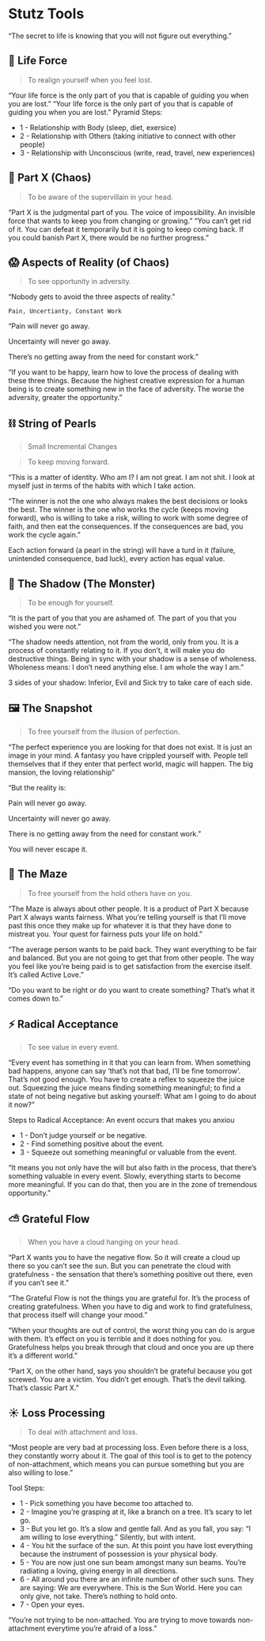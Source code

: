 # Stutz Tools

“The secret to life is knowing that you will not figure out everything.”

## 🧭 Life Force

> To realign yourself when you feel lost.

“Your life force is the only part of you that is capable of guiding you when you are lost.” “Your life force is the only part of you that is capable of guiding you when you are lost.” Pyramid Steps:
- 1 - Relationship with Body (sleep, diet, exersice)
- 2 - Relationship with Others (taking initiative to connect with other people)
- 3 - Relationship with Unconscious (write, read, travel, new experiences)

## 🦹 Part X (Chaos)

> To be aware of the supervillain in your head.

“Part X is the judgmental part of you. The voice of impossibility. An invisible force that wants to keep you from changing or growing.” “You can’t get rid of it. You can defeat it temporarily but it is going to keep coming back. If you could banish Part X, there would be no further progress.”


## 😱 Aspects of Reality (of Chaos)

> To see opportunity in adversity.

“Nobody gets to avoid the three aspects of reality.”

`Pain, Uncertianty, Constant Work`

“Pain will never go away.

Uncertainty will never go away.

There’s no getting away from the need for constant work.” 

“If you want to be happy, learn how to love the process of dealing with these three things. Because the highest creative expression for a human being is to create something new in the face of adversity. The worse the adversity, greater the opportunity.”

## ⛓ String of Pearls 

> Small Incremental Changes

> To keep moving forward.

“This is a matter of identity. Who am I? I am not great. I am not shit. I look at myself just in terms of the habits with which I take action. 

“The winner is not the one who always makes the best decisions or looks the best. The winner is the one who works the cycle (keeps moving forward), who is willing to take a risk, willing to work with some degree of faith, and then eat the consequences. If the consequences are bad, you work the cycle again.”

Each action forward (a pearl in the string) will have a turd in it (failure, unintended consequence, bad luck), every action has equal value.

## 👤 The Shadow (The Monster)

> To be enough for yourself.

“It is the part of you that you are ashamed of. The part of you that you wished you were not.”

“The shadow needs attention, not from the world, only from you. It is a process of constantly relating to it. If you don’t, it will make you do destructive things. Being in sync with your shadow is a sense of wholeness. Wholeness means: I don’t need anything else. I am whole the way I am.”

3 sides of your shadow: Inferior, Evil and Sick try to take care of each side.

## 🖼 The Snapshot

> To free yourself from the illusion of perfection.

“The perfect experience you are looking for that does not exist. It is just an image in your mind. A fantasy you have crippled yourself with. People tell themselves that if they enter that perfect world, magic will happen. The big mansion, the loving relationship”

“But the reality is:

Pain will never go away.

Uncertainty will never go away.

There is no getting away from the need for constant work.”

You will never escape it.

## 🐀 The Maze

> To free yourself from the hold others have on you.

“The Maze is always about other people. It is a product of Part X because Part X always wants fairness. What you’re telling yourself is that I’ll move past this once they make up for whatever it is that they have done to mistreat you. Your quest for fairness puts your life on hold.”

“The average person wants to be paid back. They want everything to be fair and balanced. But you are not going to get that from other people. The way you feel like you’re being paid is to get satisfaction from the exercise itself. It’s called Active Love.”

“Do you want to be right or do you want to create something? That’s what it comes down to.”

## ⚡️ Radical Acceptance

> To see value in every event.

“Every event has something in it that you can learn from. When something bad happens, anyone can say ‘that’s not that bad, I’ll be fine tomorrow’. That’s not good enough. You have to create a reflex to squeeze the juice out. Squeezing the juice means finding something meaningful; to find a state of not being negative but asking yourself: What am I going to do about it now?”

Steps to Radical Acceptance: An event occurs that makes you anxiou
- 1 - Don’t judge yourself or be negative.
- 2 - Find something positive about the event. 
- 3 - Squeeze out something meaningful or valuable from the event. 

“It means you not only have the will but also faith in the process, that there’s something valuable in every event. Slowly, everything starts to become more meaningful. If you can do that, then you are in the zone of tremendous opportunity.”  

## ⛅️ Grateful Flow

> When you have a cloud hanging on your head.

“Part X wants you to have the negative flow. So it will create a cloud up there so you can’t see the sun. But you can penetrate the cloud with gratefulness - the sensation that there’s something positive out there, even if you can’t see it.”

“The Grateful Flow is not the things you are grateful for. It’s the process of creating gratefulness. When you have to dig and work to find gratefulness, that process itself will change your mood.”

“When your thoughts are out of control, the worst thing you can do is argue with them. It’s effect on you is terrible and it does nothing for you. Gratefulness helps you break through that cloud and once you are up there it’s a different world.”

“Part X, on the other hand, says you shouldn’t be grateful because you got screwed. You are a victim. You didn’t get enough. That’s the devil talking. That’s classic Part X.”

## ☀️ Loss Processing 

> To deal with attachment and loss.

“Most people are very bad at processing loss. Even before there is a loss, they constantly worry about it. The goal of this tool is to get to the potency of non-attachment, which means you can pursue something but you are also willing to lose.”

Tool Steps:
- 1 - Pick something you have become too attached to.
- 2 - Imagine you’re grasping at it, like a branch on a tree. It’s scary to let go.
- 3 - But you let go. It’s a slow and gentle fall. And as you fall, you say: “I am willing to lose everything.” Silently, but with intent.
- 4 - You hit the surface of the sun. At this point you have lost everything because the instrument of possession is your physical body.
- 5 - You are now just one sun beam amongst many sun beams. You’re radiating a loving, giving energy in all directions.
- 6 - All around you there are an infinite number of other such suns. They are saying: We are everywhere. This is the Sun World. Here you can only give, not take. There’s nothing to hold onto.
- 7 - Open your eyes.

“You’re not trying to be non-attached. You are trying to move towards non-attachment everytime you’re afraid of a loss.”
